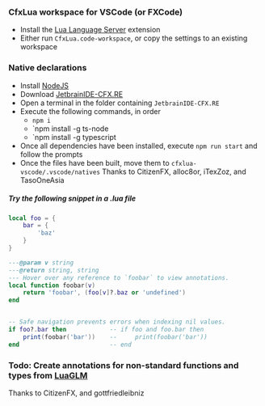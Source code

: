 ### CfxLua workspace for VSCode (or FXCode)
- Install the [Lua Language Server](https://marketplace.visualstudio.com/items?itemName=sumneko.lua) extension
- Either run `CfxLua.code-workspace`, or copy the settings to an existing workspace

### Native declarations
- Install [NodeJS](https://nodejs.org/en/)
- Download [JetbrainIDE-CFX.RE](https://github.com/TasoOneAsia/JetbrainIDE-CFX.RE)
- Open a terminal in the folder containing `JetbrainIDE-CFX.RE`
- Execute the following commands, in order
	- `npm i`
	- `npm install -g ts-node
	- `npm install -g typescript
- Once all dependencies have been installed, execute `npm run start` and follow the prompts
- Once the files have been built, move them to `cfxlua-vscode/.vscode/natives`
Thanks to CitizenFX, alloc8or, iTexZoz, and TasoOneAsia

##### Try the following snippet in a .lua file
```lua
local foo = {
	bar = {
		'baz'
	}
}

---@param v string
---@return string, string
--- Hover over any reference to `foobar` to view annotations.
local function foobar(v)
	return 'foobar', (foo[v]?.baz or 'undefined')
end


-- Safe navigation prevents errors when indexing nil values.
if foo?.bar then			-- if foo and foo.bar then
	print(foobar('bar'))	--	   print(foobar('bar'))
end							-- end
```

### Todo: Create annotations for non-standard functions and types from [LuaGLM](https://github.com/citizenfx/lua/tree/luaglm-dev/cfx)
Thanks to CitizenFX, and gottfriedleibniz